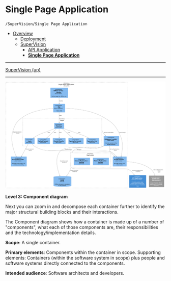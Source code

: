 # Single Page Application

`/SuperVision/Single Page Application`

* [Overview](../../README.md)
  * [Deployment](../../Deployment/README.md)
  * [SuperVision](../../SuperVision/README.md)
    * [API Application](../../SuperVision/API%20Application/README.md)
    * [**Single Page Application**](../../SuperVision/Single%20Page%20Application/README.md)

---

[SuperVision (up)](../../SuperVision/README.md)

---

![diagram](component.svg)

**Level 3: Component diagram**

Next you can zoom in and decompose each container further to identify the major structural building blocks and their interactions.

The Component diagram shows how a container is made up of a number of "components", what each of those components are, their responsibilities and the technology/implementation details.

**Scope**: A single container.

**Primary elements**: Components within the container in scope.
Supporting elements: Containers (within the software system in scope) plus people and software systems directly connected to the components.

**Intended audience**: Software architects and developers.
